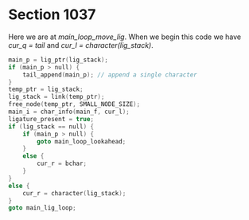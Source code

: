 # Section 1037

Here we are at *main_loop_move_lig*.
When we begin this code we have *cur_q = tail* and *cur_l = character(lig_stack)*.

```c << Move the cursor past a pseudo-ligature, then |goto main_loop_lookahead| or |main_lig_loop| >>=
main_p = lig_ptr(lig_stack);
if (main_p > null) {
    tail_append(main_p); // append a single character
}
temp_ptr = lig_stack;
lig_stack = link(temp_ptr);
free_node(temp_ptr, SMALL_NODE_SIZE);
main_i = char_info(main_f, cur_l);
ligature_present = true;
if (lig_stack == null) {
    if (main_p > null) {
        goto main_loop_lookahead;
    }
    else {
        cur_r = bchar;
    }
}
else {
    cur_r = character(lig_stack);
}
goto main_lig_loop;
```
